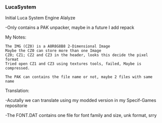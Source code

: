 ### LucaSystem
Initial Luca System Engine Alalyze


-Only contains a PAK unpacker, maybe in a future I add repack

My Notes:

	The IMG (CZ0) is a A8R8G8B8 2-Dimensional Image
	Maybe the CZ0 can store more than one Image
	CZ0; CZ1; CZ2 and CZ3 in the header, looks this decide the pixel format
	Tried open CZ1 and CZ3 using textures tools, failed, Maybe is compressed.
	
	The PAK can contains the file name or not, maybe 2 files with same name

Translation:

-Acutally we can translate using my modded version in my Specif-Games repositorie

-The FONT.DAT contains one file for font family and size, unk format, srry
